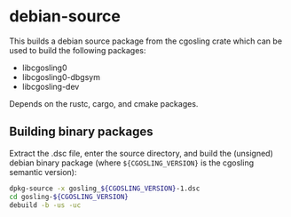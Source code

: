 # debian-source

This builds a debian source package from the cgosling crate which can be used to build the following packages:

- libcgosling0
- libcgosling0-dbgsym
- libcgosling-dev

Depends on the rustc, cargo, and cmake packages.

## Building binary packages

Extract the .dsc file, enter the source directory, and build the (unsigned) debian binary package (where `${CGOSLING_VERSION}` is the cgosling semantic version):

```bash
dpkg-source -x gosling_${CGOSLING_VERSION}-1.dsc
cd gosling-${CGOSLING_VERSION}
debuild -b -us -uc
```
